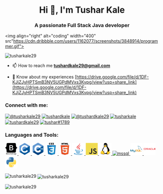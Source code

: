 <h1 align="center">Hi 👋, I'm Tushar Kale</h1>
<h3 align="center">A passionate Full Stack Java developer</h3>

<img align="right" alt="coding" width="400" src"https://cdn.dribbble.com/users/1162077/screenshots/3848914/programmer.gif">

<p align="left"> <img src="https://komarev.com/ghpvc/?username=tusharkale29&label=Profile%20views&color=0e75b6&style=flat" alt="tusharkale29" /> </p>

- 📫 How to reach me **tushardkale29@gmail.com**

- 📄 Know about my experiences [https://drive.google.com/file/d/1DF-KJjZJyHPTSmB3NV5UGPdMVxs3Kvpg/view?usp=share_link](https://drive.google.com/file/d/1DF-KJjZJyHPTSmB3NV5UGPdMVxs3Kvpg/view?usp=share_link)

<h3 align="left">Connect with me:</h3>
<p align="left">
<a href="https://twitter.com/@tusharkale29" target="blank"><img align="center" src="https://raw.githubusercontent.com/rahuldkjain/github-profile-readme-generator/master/src/images/icons/Social/twitter.svg" alt="@tusharkale29" height="30" width="40" /></a>
<a href="https://www.codechef.com/users/tushardkale" target="blank"><img align="center" src="https://cdn.jsdelivr.net/npm/simple-icons@3.1.0/icons/codechef.svg" alt="tushardkale" height="30" width="40" /></a>
<a href="https://www.hackerrank.com/@tushardkale29" target="blank"><img align="center" src="https://raw.githubusercontent.com/rahuldkjain/github-profile-readme-generator/master/src/images/icons/Social/hackerrank.svg" alt="@tushardkale29" height="30" width="40" /></a>
<a href="https://www.leetcode.com/tusharkale" target="blank"><img align="center" src="https://raw.githubusercontent.com/rahuldkjain/github-profile-readme-generator/master/src/images/icons/Social/leet-code.svg" alt="tusharkale" height="30" width="40" /></a>
<a href="https://auth.geeksforgeeks.org/user/tushardkale29" target="blank"><img align="center" src="https://raw.githubusercontent.com/rahuldkjain/github-profile-readme-generator/master/src/images/icons/Social/geeks-for-geeks.svg" alt="tushardkale29" height="30" width="40" /></a>
<a href="https://discord.gg/tushar#1789" target="blank"><img align="center" src="https://raw.githubusercontent.com/rahuldkjain/github-profile-readme-generator/master/src/images/icons/Social/discord.svg" alt="tushar#1789" height="30" width="40" /></a>
</p>

<h3 align="left">Languages and Tools:</h3>
<p align="left"> <a href="https://getbootstrap.com" target="_blank" rel="noreferrer"> <img src="https://raw.githubusercontent.com/devicons/devicon/master/icons/bootstrap/bootstrap-plain-wordmark.svg" alt="bootstrap" width="40" height="40"/> </a> <a href="https://www.cprogramming.com/" target="_blank" rel="noreferrer"> <img src="https://raw.githubusercontent.com/devicons/devicon/master/icons/c/c-original.svg" alt="c" width="40" height="40"/> </a> <a href="https://www.w3schools.com/cpp/" target="_blank" rel="noreferrer"> <img src="https://raw.githubusercontent.com/devicons/devicon/master/icons/cplusplus/cplusplus-original.svg" alt="cplusplus" width="40" height="40"/> </a> <a href="https://www.w3schools.com/css/" target="_blank" rel="noreferrer"> <img src="https://raw.githubusercontent.com/devicons/devicon/master/icons/css3/css3-original-wordmark.svg" alt="css3" width="40" height="40"/> </a> <a href="https://www.w3.org/html/" target="_blank" rel="noreferrer"> <img src="https://raw.githubusercontent.com/devicons/devicon/master/icons/html5/html5-original-wordmark.svg" alt="html5" width="40" height="40"/> </a> <a href="https://www.java.com" target="_blank" rel="noreferrer"> <img src="https://raw.githubusercontent.com/devicons/devicon/master/icons/java/java-original.svg" alt="java" width="40" height="40"/> </a> <a href="https://developer.mozilla.org/en-US/docs/Web/JavaScript" target="_blank" rel="noreferrer"> <img src="https://raw.githubusercontent.com/devicons/devicon/master/icons/javascript/javascript-original.svg" alt="javascript" width="40" height="40"/> </a> <a href="https://www.linux.org/" target="_blank" rel="noreferrer"> <img src="https://raw.githubusercontent.com/devicons/devicon/master/icons/linux/linux-original.svg" alt="linux" width="40" height="40"/> </a> <a href="https://www.microsoft.com/en-us/sql-server" target="_blank" rel="noreferrer"> <img src="https://www.svgrepo.com/show/303229/microsoft-sql-server-logo.svg" alt="mssql" width="40" height="40"/> </a> <a href="https://www.mysql.com/" target="_blank" rel="noreferrer"> <img src="https://raw.githubusercontent.com/devicons/devicon/master/icons/mysql/mysql-original-wordmark.svg" alt="mysql" width="40" height="40"/> </a> <a href="https://www.oracle.com/" target="_blank" rel="noreferrer"> <img src="https://raw.githubusercontent.com/devicons/devicon/master/icons/oracle/oracle-original.svg" alt="oracle" width="40" height="40"/> </a> <a href="https://www.python.org" target="_blank" rel="noreferrer"> <img src="https://raw.githubusercontent.com/devicons/devicon/master/icons/python/python-original.svg" alt="python" width="40" height="40"/> </a> </p>

<p><img align="left" src="https://github-readme-stats.vercel.app/api/top-langs?username=tusharkale29&show_icons=true&locale=en&layout=compact" alt="tusharkale29" /></p>

<p>&nbsp;<img align="center" src="https://github-readme-stats.vercel.app/api?username=tusharkale29&show_icons=true&locale=en" alt="tusharkale29" /></p>

<p><img align="center" src="https://github-readme-streak-stats.herokuapp.com/?user=tusharkale29&" alt="tusharkale29" /></p>
